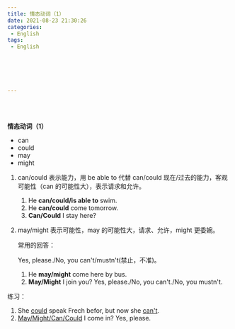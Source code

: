 ```yaml
---
title: 情态动词（1）
date: 2021-08-23 21:30:26
categories:
 - English
tags:
 - English






---
```


<br>
<br>



**情态动词（1）**

* can
* could
* may
* might

1. can/could 表示能力，用 be able to 代替 can/could 现在/过去的能力，客观可能性（can 的可能性大），表示请求和允许。

    1. He **can/could/is able to** swim.
    2. He **can/could** come tomorrow.
    3. **Can/Could** I stay here?

2. may/might 表示可能性，may 的可能性大，请求、允许，might 更委婉。

    常用的回答：

    Yes, please./No, you can't/mustn't(禁止，不准)。

    1. He **may/might** come here by bus.
    2. **May/Might** I join you?
        Yes, please./No, you can't./No, you mustn't.

练习：

1. She <u>could</u> speak Frech befor, but now she <u>can't</u>.
2. <u>May/Might/Can/Could</u> I come in?
    Yes, please.
